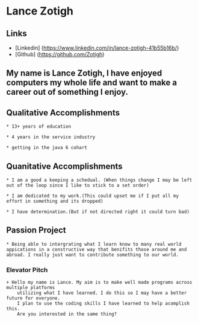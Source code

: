 # Lance Zotigh

## Links 
* [Linkedin] (https://www.linkedin.com/in/lance-zotigh-41b55b16b/)
* [Github] (https://github.com/Zotigh)

## My name is Lance Zotigh, I have enjoyed computers my whole life and want to make a career out of something I enjoy.

## Qualitative Accomplishments 
	* 13+ years of education
	
	* 4 years in the service industry
	
	* getting in the java 6 cohart
	
## Quanitative Accomplishments 

	* I am a good a keeping a schedual. (When things change I may be left out of the loop since I like to stick to a set order)	
	
	* I am dedicated to my work.(This could upset me if I put all my effort in something and its dropped)
	
	* I have determination.(But if not directed right it could turn bad)
	
## Passion Project

	* Being able to intergrating what I learn know to many real world appications in a constructive way that benifits those around me and abroad. I really just want to contribute something to our world.
	
### Elevator Pitch 
		
	+ Hello my name is Lance. My aim is to make well made programs across multiple platforms 
		utilizing what I have learned. I do this so I may have a better future for everyone.
		I plan to use the coding skills I have learned to help acomplish this. 
		Are you interested in the same thing?
	
